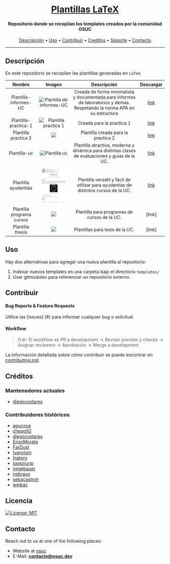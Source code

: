 <h1 align="center">
  <br>
  <a href=#>Plantillas LaTeX</a>
</h1>

<h4 align="center"> Repositorio donde se recopilan los templates creados por la comunidad OSUC </h4>

<p align="center">
     <!-- Badges Here -->
</p>

<p align="center">
  <a href="#Descripción">Descripción</a> •
  <a href="#Uso">Uso</a> •
  <a href="#Contribuir">Contribuir</a> •
  <a href="#Creditos">Creditos</a> •
  <a href="#Soporte">Soporte</a> •
  <a href="#Contacto">Contacto</a>
</p>

---

## Descripción

En este repositorio se recopilan las plantillas generadas en `LaTeX`.

| Nombre | Imagen | Descripción | Descargar |
| :-----: | :----: | :----: | :----: |
| Plantilla-informes-UC | <img src="https://user-images.githubusercontent.com/62116423/188288409-3e889871-2c12-489a-8be7-f2910122ae50.png" alt="Plantilla de informes-UC" width="250"> | Creada de forma minimalista y documentada para informes de laboratorios y demas. Respetando la norma APA en su estructura |     [link](https://download-directory.github.io/?url=https%3A%2F%2Fgithub.com%2Fopen-source-uc%2Flatex-templates%2Ftree%2Fmaster%2Ftemplates%2Finformes-uc)      |
| Plantilla-practica-1  |   <img src="https://user-images.githubusercontent.com/62116423/188323505-b0a697e9-01f9-4197-8952-d1c54f011a65.png" alt="Plantilla practica 1" width="300">   |                                                 Creada para la practica 1                                                 | [link](https://download-directory.github.io/?url=https%3A%2F%2Fgithub.com%2Fopen-source-uc%2Flatex-templates%2Ftree%2Fmaster%2Ftemplates%2Fplantilla-practica-1) |
|     Plantilla practica 2 |<img src="https://github.com/open-source-uc/ing2001/assets/62116423/57fae933-c649-4866-8ac1-65ace8cfee2e"> | Plantilla creada para la practica 2 |[link](https://download-directory.github.io/?url=https%3A%2F%2Fgithub.com%2Fopen-source-uc%2Flatex-templates%2Ftree%2Fmaster%2Ftemplates%2Fplantilla-practica-2) |
|     Plantilla-uc      |    <img src="https://github.com/open-source-uc/latex-templates/raw/master/templates/plantilla-uc/ejemplos/portada.png#" alt="Plantilla uc" width="250"/>     |              Plantilla atractiva, moderna y dinámica para distintas clases de evaluaciones y guías de la UC.              |     [link](https://download-directory.github.io/?url=https%3A%2F%2Fgithub.com%2Fopen-source-uc%2Flatex-templates%2Ftree%2Fmaster%2Ftemplates%2Fplantilla-uc)     |
|     Plantilla ayudantías      |    <img src="templates/ayudantias_ivl/ayudantias_ivl.jpg" alt="ayudantias_ivl" width="250"/>     |              Plantilla versátil y fácil de utilizar para ayudantías de distintos cursos de la UC.              |     [link](https://download-directory.github.io/?url=https%3A%2F%2Fgithub.com%2Fopen-source-uc%2Flatex-templates%2Ftree%2Fmaster%2Ftemplates%2Fayudantias_ivl)     |
|   Plantilla programa cursos| <img src="https://github-production-user-asset-6210df.s3.amazonaws.com/62116423/248517864-39d5eb90-e5af-4fe6-bb14-6e6269d5d4ed.png"/> | Plantilla para programas de cursos de la UC. | [link] |
|   Plantilla thesis | <img src="https://github-production-user-asset-6210df.s3.amazonaws.com/62116423/248517992-fc4386d7-30e3-46b9-9a47-ea122496e472.png"/> | Plantillas para tesis de la UC. | [link] |


## Uso
Hay dos alternativas para agregar una nueva plantilla al repositorio:

1. Indexar nuevos templates en una carpeta bajo el directorio `templates/`
2. Usar gitmodules para referenciar un repositorio externo.

## Contribuir

#### Bug Reports & Feature Requests

Utilice las [issues] (#) para informar cualquier bug o solicitud.

#### Workflow

> tl;dr:
> El workflow es PR a development -> Revisar preview y checks -> Asignar reviewers -> Aprobación -> Merge a development

La información detallada sobre cómo contribuir se puede encontrar en [contributing.md](contributing.md).

## Créditos

### Mantenedores actuales

- [diegocostares](https://www.github.com/diegocostares)

### Contribuidores históricos

- [agucova](https://github.com/agucova)
- [chepo92](https://github.com/chepo92)
- [diegocostares](https://github.com/diegocostares)
- [EnzoMorata](https://github.com/EnzoMorata)
- [FarDust](https://github.com/FarDust)
- [Ivanvlam](https://github.com/Ivanvlam)
- [lnatero](https://github.com/lnatero)
- [lopezjurip](https://github.com/lopezjurip)
- [negebauer](https://github.com/negebauer)
- [ngbravo](https://github.com/ngbravo)
- [sebacastroh](https://github.com/sebacastroh)
- [weibac](https://github.com/weibac)

## Licencia

[![License: MIT](https://img.shields.io/badge/License-MIT-yellow.svg)](./license.md)

## Contacto

Reach out to us at one of the following places:

- Website at [osuc](https://osuc.dev)
- E-Mail: **contacto@osuc.dev**
